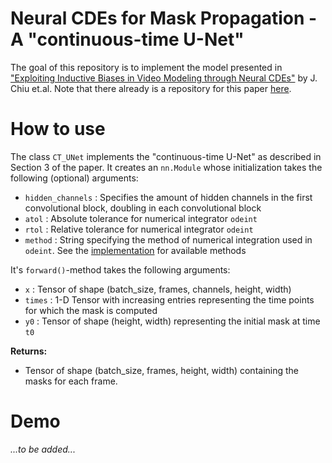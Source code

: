 # Neural CDEs for Mask Propagation - A "continuous-time U-Net" 

The goal of this repository is to implement the model presented in ["Exploiting Inductive Biases in Video Modeling through Neural CDEs"](https://arxiv.org/pdf/2311.04986.pdf) by J. Chiu et.al. 
Note that there already is a repository for this paper [here](https://github.com/normal-computing/ct-video-modeling/tree/main). 

# How to use 
The class `CT_UNet` implements the "continuous-time U-Net" as described in Section 3 of the paper. It creates an `nn.Module` whose initialization takes the following (optional) arguments: 
- `hidden_channels` : Specifies the amount of hidden channels in the first convolutional block, doubling in each convolutional block
- `atol` : Absolute tolerance for numerical integrator `odeint` 
- `rtol` : Relative tolerance for numerical integrator `odeint`
- `method` : String specifying the method of numerical integration used in `odeint`. See the [implementation](https://github.com/rtqichen/torchdiffeq/blob/master/torchdiffeq/_impl/odeint.py) for available methods

It's `forward()`-method takes the following arguments: 
- `x` : Tensor of shape (batch_size, frames, channels, height, width)
- `times` : 1-D Tensor with increasing entries representing the time points for which the mask is computed
- `y0` : Tensor of shape (height, width) representing the initial mask at time `t0`

**Returns:** 
- Tensor of shape (batch_size, frames, height, width) containing the masks for each frame. 

# Demo 
*...to be added...*

